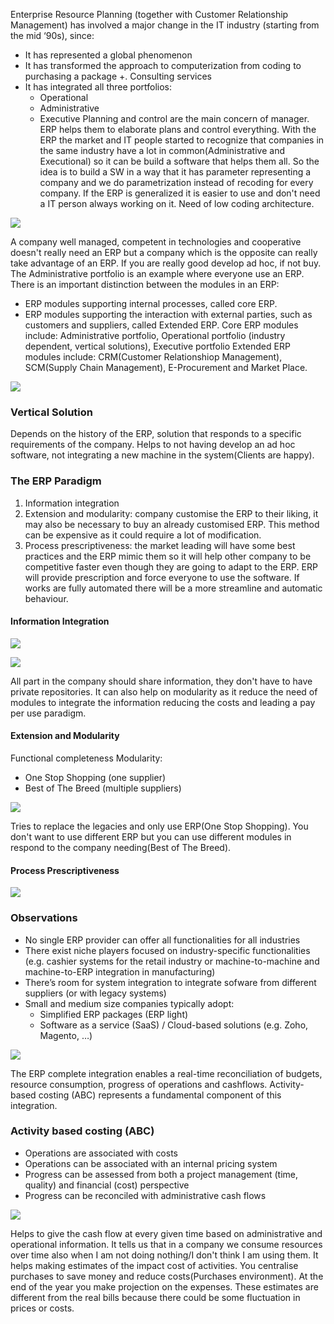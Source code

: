 Enterprise Resource Planning (together with Customer Relationship Management) has involved a major change in the IT industry (starting from the mid ‘90s), since:
-  It has represented a global phenomenon
- It has transformed the approach to computerization from coding to purchasing a package +. Consulting services
-  It has integrated all three portfolios:
	- Operational
	- Administrative
	- Executive
Planning and control are the main concern of manager. ERP helps them to elaborate plans and control everything. With the ERP the market and IT people started to recognize that companies in the same industry have a lot in common(Administrative and Executional) so it can be build a software that helps them all.  So the idea is to build a SW in a way that it has parameter representing a company and we do parametrization instead of recoding for every company. If the ERP is generalized it is easier to use and don't need a IT person always working on it. Need of low coding architecture. 

![](https://i.imgur.com/Lu6QLuK.png)

A company well managed, competent in technologies and cooperative doesn't really need an ERP but a company which is the opposite can really take advantage of an ERP. If you are really good develop ad hoc, if not buy. 
The Administrative portfolio is an example where everyone use an ERP.
There is an important distinction between the modules in an ERP:
- ERP modules supporting internal processes, called core ERP.
- ERP modules supporting the interaction with external parties, such as customers and suppliers, called Extended ERP.
Core ERP modules include: Administrative portfolio, Operational portfolio (industry dependent, vertical solutions), Executive portfolio
Extended ERP modules include: CRM(Customer Relationshiop Management), SCM(Supply Chain Management), E-Procurement and Market Place.

![](https://i.imgur.com/XtwE4hR.png)

### Vertical Solution
Depends on the history of the ERP, solution that responds to a specific requirements of the company. Helps to not having develop an ad hoc software, not integrating a new machine in the system(Clients are happy).
### The ERP Paradigm
1. Information integration
2. Extension and modularity: company customise the ERP to their liking, it may also be necessary to buy an already customised ERP. This method can be expensive as it could require a lot of modification. 
3. Process prescriptiveness: the market leading will have some best practices and the ERP mimic them so it will help other company to be competitive faster even though they are going to adapt to the ERP. ERP will provide prescription and force everyone to use the software. If works are fully automated there will be a more streamline and automatic behaviour.
#### Information Integration

![](https://i.imgur.com/aXs9NrG.png)

![](https://i.imgur.com/n7nUnr6.png)

All part in the company should share information, they don't have to have private repositories. It can also help on modularity as it reduce the need of modules to integrate the information reducing the costs and leading a pay per use paradigm.
#### Extension and Modularity
Functional completeness
Modularity:
- One Stop Shopping (one supplier)
- Best of The Breed (multiple suppliers)

![](https://i.imgur.com/Xre1VEL.png)

Tries to replace the legacies and only use ERP(One Stop Shopping). You don't want to use different ERP but you can use different modules in respond to the company needing(Best of The Breed).  
#### Process Prescriptiveness

![](https://i.imgur.com/e97T7ZV.png)

### Observations
- No single ERP provider can offer all functionalities for all industries
- There exist niche players focused on industry-specific functionalities (e.g. cashier systems for the retail industry or machine-to-machine and machine-to-ERP integration in manufacturing)
- There’s room for system integration to integrate sofware from different suppliers (or with legacy systems)
- Small and medium size companies typically adopt:
	- Simplified ERP packages (ERP light)
	- Software as a service (SaaS) / Cloud-based solutions (e.g. Zoho, Magento, …)

![](https://i.imgur.com/A8YE1GG.png)

The ERP complete integration enables a real-time reconciliation of budgets, resource consumption, progress of operations and cashflows. Activity-based costing (ABC) represents a fundamental component of this integration.
### Activity based costing (ABC)
- Operations are associated with costs
- Operations can be associated with an internal pricing system
- Progress can be assessed from both a project management (time, quality) and financial (cost) perspective
- Progress can be reconciled with administrative cash flows

![](https://i.imgur.com/Q4IVIDr.png)

Helps to give the cash flow at every given time based on administrative and operational information. It tells us that in a company we consume resources over time also when I am not doing nothing/I don't think I am using them. It helps making estimates of the impact cost of activities. You centralise purchases to save money and reduce costs(Purchases environment). At the end of the year you make projection on the expenses. These estimates are different from the real bills because there could be some fluctuation in prices or costs.   